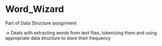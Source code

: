 # Word_Wizard
Part of Data Structure assignment 

-> Deals with extracting words from text files, tokenizing them and using appropriate data structure to store their frequency
